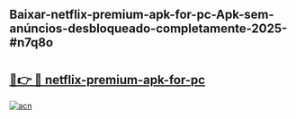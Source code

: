 ## Baixar-netflix-premium-apk-for-pc-Apk-sem-anúncios-desbloqueado-completamente-2025-#n7q8o

# <h2><a href="https://ainizakaria.my?title=netflix-premium-apk-for-pc&ref=22M">🔗👉 🔴 netflix-premium-apk-for-pc</a></h2>

[![acn](https://github.com/user-attachments/assets/0f9c940e-d8b0-45ae-aac7-cd30a18b3e1c)](https://ainizakaria.my?title=netflix-premium-apk-for-pc&ref=22M)

